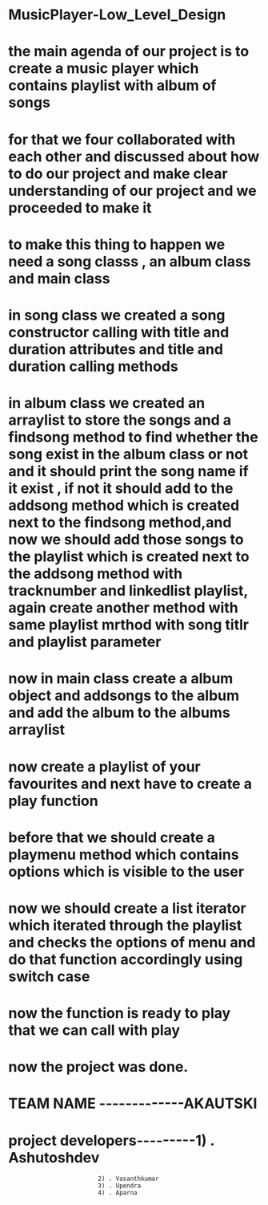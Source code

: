 # MusicPlayer-Low_Level_Design
# the main agenda of our project is to create a music player which contains playlist with album of songs
# for that we four collaborated with each other and discussed about how to do our project and make clear understanding of our project and we proceeded to make it
# to make this thing to happen we need a song classs , an album class and main class
# in song class we created a song constructor calling with title and duration attributes and title and duration calling methods
# in album class we created an arraylist to store the songs and a findsong method to find whether the song exist in the album class or not and it should print the song name if it exist , if not it should add to the addsong method which is created next to the findsong method,and now we should add those songs to the playlist which is created next to the addsong method with tracknumber and linkedlist playlist, again create another method with same playlist mrthod with song titlr and playlist parameter
# now in main class create a album object and addsongs to the album and add the album to the albums arraylist
# now create a playlist of your favourites and next have to create a play function
# before that we should create a playmenu method which contains options which is visible to the user 
# now we should create a list iterator which iterated through the playlist and checks the options of menu and do that function accordingly using switch case
# now the function is ready to play that we can call with play
# now the project was done.
# TEAM NAME -------------AKAUTSKI
# project developers---------1) . Ashutoshdev
                             2) . Vasanthkumar
                             3) . Upendra
                             4) . Aparna
                             
